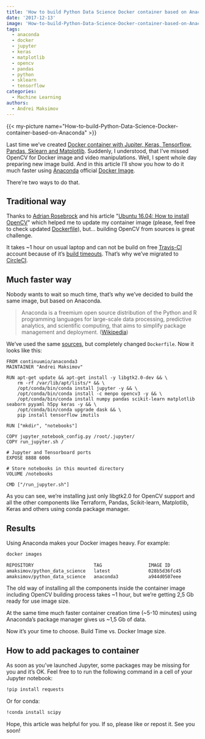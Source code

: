 ```yaml
---
title: 'How to build Python Data Science Docker container based on Anaconda'
date: '2017-12-13'
image: 'How-to-build-Python-Data-Science-Docker-container-based-on-Anaconda'
tags:
  - anaconda
  - docker
  - jupyter
  - keras
  - matplotlib
  - opencv
  - pandas
  - python
  - sklearn
  - tensorflow
categories:
  - Machine Learning
authors:
  - Andrei Maksimov
---
```


{{< my-picture name="How-to-build-Python-Data-Science-Docker-container-based-on-Anaconda" >}}

Last time we’ve created [Docker container with Jupiter, Keras, Tensorflow, Pandas, Sklearn and Matplotlib](/how-to-run-jupiter-keras-tensorflow-pandas-sklearn-and-matplotlib-in-docker-container). Suddenly, I understood, that I’ve missed OpenCV for Docker image and video manipulations. Well, I spent whole day preparing new image build. And in this article I’ll show you how to do it much faster using [Anaconda](https://anaconda.org/) official [Docker Image](https://hub.docker.com/r/continuumio/anaconda3/).

There’re two ways to do that.

## Traditional way

Thanks to [Adrian Rosebrock](https://www.pyimagesearch.com/author/adrian/) and his article "[Ubuntu 16.04: How to install OpenCV](https://www.pyimagesearch.com/2016/10/24/ubuntu-16-04-how-to-install-opencv/)" which helped me to update my container image (please, feel free to check updated [Dockerfile](https://github.com/andreivmaksimov/python_data_science/blob/master/Dockerfile)), but… building OpenCV from sources is great challenge.

It takes ~1 hour on usual laptop and can not be build on free [Travis-CI](https://travis-ci.org/) account because of it’s [build timeouts](https://docs.travis-ci.com/user/customizing-the-build#Build-Timeouts). That’s why we’ve migrated to [CircleCI](https://circleci.com/).

## Much faster way

Nobody wants to wait so much time, that’s why we’ve decided to build the same image, but based on Anaconda.

> Anaconda is a freemium open source distribution of the Python and R programming languages for large-scale data processing, predictive analytics, and scientific computing, that aims to simplify package management and deployment. ([Wikipedia](<https://en.wikipedia.org/wiki/Anaconda_(Python_distribution)>))

We’ve used the same [sources](https://github.com/andreivmaksimov/python_data_science/), but completely changed `Dockerfile`. Now it looks like this:

```docker
FROM continuumio/anaconda3
MAINTAINER "Andrei Maksimov"

RUN apt-get update && apt-get install -y libgtk2.0-dev && \
    rm -rf /var/lib/apt/lists/* && \
    /opt/conda/bin/conda install jupyter -y && \
    /opt/conda/bin/conda install -c menpo opencv3 -y && \
    /opt/conda/bin/conda install numpy pandas scikit-learn matplotlib seaborn pyyaml h5py keras -y && \
    /opt/conda/bin/conda upgrade dask && \
    pip install tensorflow imutils

RUN ["mkdir", "notebooks"]

COPY jupyter_notebook_config.py /root/.jupyter/
COPY run_jupyter.sh /

# Jupyter and Tensorboard ports
EXPOSE 8888 6006

# Store notebooks in this mounted directory
VOLUME /notebooks

CMD ["/run_jupyter.sh"]
```

As you can see, we’re installing just only libgtk2.0 for OpenCV support and all the other components like Terraform, Pandas, Scikit-learn, Matplotlib, Keras and others using conda package manager.

## Results

Using Anaconda makes your Docker images heavy. For example:

```sh
docker images

REPOSITORY                      TAG                 IMAGE ID            CREATED             SIZE
amaksimov/python_data_science   latest              028b5d36fc45        About an hour ago   2.58GB
amaksimov/python_data_science   anaconda3           a944d0507eee        2 hours ago         3.96GB
```

The old way of installing all the components inside the container image including OpenCV building process takes ~1 hour, but we’re getting 2,5 Gb ready for use image size.

At the same time much faster container creation time (~5-10 minutes) using Anaconda’s package manager gives us ~1,5 Gb of data.

Now it’s your time to choose. Build Time vs. Docker Image size.

## How to add packages to container

As soon as you’ve launched Jupyter, some packages may be missing for you and it’s OK. Feel free to to run the following command in a cell of your Jupyter notebook:

```sh
!pip install requests
```

Or for conda:

```sh
!conda install scipy
```

Hope, this article was helpful for you. If so, please like or repost it. See you soon!
